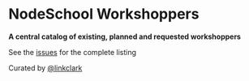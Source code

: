 NodeSchool Workshoppers
=======================

**A central catalog of existing, planned and requested workshoppers**

See the [issues](https://github.com/nodeschool/workshoppers/issues) for the complete listing

Curated by [@linkclark](https://github.com/linclark)
